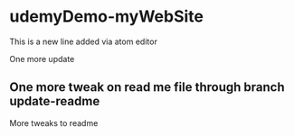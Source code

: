# udemyDemo-myWebSite

This is a new line added via atom editor

One more update


## One more tweak on read me file through branch __update-readme__


More tweaks to readme
